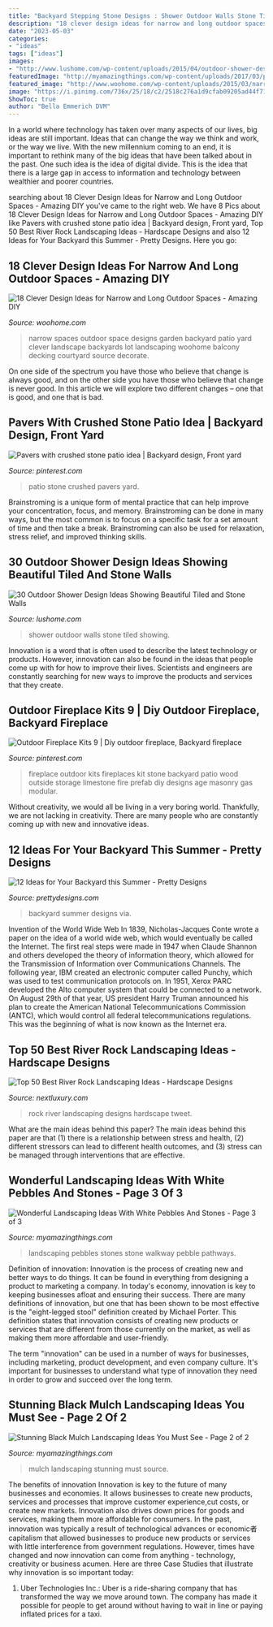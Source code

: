 ```yaml
---
title: "Backyard Stepping Stone Designs : Shower Outdoor Walls Stone Tiled Showing"
description: "18 clever design ideas for narrow and long outdoor spaces"
date: "2023-05-03"
categories:
- "ideas"
tags: ["ideas"]
images:
- "http://www.lushome.com/wp-content/uploads/2015/04/outdoor-shower-design-ideas-15.jpg"
featuredImage: "http://myamazingthings.com/wp-content/uploads/2017/03/pebble-and-stone-walkway-1024x671.png"
featured_image: "http://www.woohome.com/wp-content/uploads/2015/03/narrow-space-designs-woohome-10.jpg"
image: "https://i.pinimg.com/736x/25/18/c2/2518c276a1d9cfab09205ad44f717ac6.jpg"
ShowToc: true
author: "Bella Emmerich DVM"
---
```



In a world where technology has taken over many aspects of our lives, big ideas are still important. Ideas that can change the way we think and work, or the way we live. With the new millennium coming to an end, it is important to rethink many of the big ideas that have been talked about in the past. One such idea is the idea of digital divide. This is the idea that there is a large gap in access to information and technology between wealthier and poorer countries.

	

		
searching about 18 Clever Design Ideas for Narrow and Long Outdoor Spaces - Amazing DIY you've came to the right web. We have 8 Pics about 18 Clever Design Ideas for Narrow and Long Outdoor Spaces - Amazing DIY like Pavers with crushed stone patio idea | Backyard design, Front yard, Top 50 Best River Rock Landscaping Ideas - Hardscape Designs and also 12 Ideas for Your Backyard this Summer - Pretty Designs. Here you go:
		
    
## 18 Clever Design Ideas For Narrow And Long Outdoor Spaces - Amazing DIY

<img loading=lazy src="http://www.woohome.com/wp-content/uploads/2015/03/narrow-space-designs-woohome-10.jpg" onerror="this.onerror=null;this.src='https://tse1.mm.bing.net/th?id=OIP.7sVdJGBmpnJ09np8Dl18egHaJ4&amp;pid=15.1';" alt="18 Clever Design Ideas for Narrow and Long Outdoor Spaces - Amazing DIY">

_Source: woohome.com_

>narrow spaces outdoor space designs garden backyard patio yard clever landscape backyards lot landscaping woohome balcony decking courtyard source decorate. 

	

On one side of the spectrum you have those who believe that change is always good, and on the other side you have those who believe that change is never good. In this article we will explore two different changes – one that is good, and one that is bad.

    
## Pavers With Crushed Stone Patio Idea | Backyard Design, Front Yard

<img loading=lazy src="https://i.pinimg.com/736x/e0/d2/05/e0d205580d7e548cf2846a9a267c791c--side-yards-front-yards.jpg" onerror="this.onerror=null;this.src='https://tse3.mm.bing.net/th?id=OIP.jDkndAAaC4FJGzJFIIUa_AHaKY&amp;pid=15.1';" alt="Pavers with crushed stone patio idea | Backyard design, Front yard">

_Source: pinterest.com_

>patio stone crushed pavers yard. 

	

Brainstroming is a unique form of mental practice that can help improve your concentration, focus, and memory. Brainstroming can be done in many ways, but the most common is to focus on a specific task for a set amount of time and then take a break. Brainstroming can also be used for relaxation, stress relief, and improved thinking skills.

    
## 30 Outdoor Shower Design Ideas Showing Beautiful Tiled And Stone Walls

<img loading=lazy src="http://www.lushome.com/wp-content/uploads/2015/04/outdoor-shower-design-ideas-15.jpg" onerror="this.onerror=null;this.src='https://tse4.mm.bing.net/th?id=OIP.fDmO3EPIG60Hs3AEgjCVaAAAAA&amp;pid=15.1';" alt="30 Outdoor Shower Design Ideas Showing Beautiful Tiled and Stone Walls">

_Source: lushome.com_

>shower outdoor walls stone tiled showing. 

	

Innovation is a word that is often used to describe the latest technology or products. However, innovation can also be found in the ideas that people come up with for how to improve their lives. Scientists and engineers are constantly searching for new ways to improve the products and services that they create.

    
## Outdoor Fireplace Kits 9 | Diy Outdoor Fireplace, Backyard Fireplace

<img loading=lazy src="https://i.pinimg.com/736x/25/18/c2/2518c276a1d9cfab09205ad44f717ac6.jpg" onerror="this.onerror=null;this.src='https://tse2.mm.bing.net/th?id=OIP.4KmDG4ndgu2iQ0juxJjfxQHaKW&amp;pid=15.1';" alt="Outdoor Fireplace Kits 9 | Diy outdoor fireplace, Backyard fireplace">

_Source: pinterest.com_

>fireplace outdoor kits fireplaces kit stone backyard patio wood outside storage limestone fire prefab diy designs age masonry gas modular. 

	

Without creativity, we would all be living in a very boring world. Thankfully, we are not lacking in creativity. There are many people who are constantly coming up with new and innovative ideas.

    
## 12 Ideas For Your Backyard This Summer - Pretty Designs

<img loading=lazy src="http://www.prettydesigns.com/wp-content/uploads/2015/07/12-ideas-for-your-backyard-this-summer10.jpg" onerror="this.onerror=null;this.src='https://tse2.mm.bing.net/th?id=OIP.qWbYpwigc4wAEAHisDwcUgHaLE&amp;pid=15.1';" alt="12 Ideas for Your Backyard this Summer - Pretty Designs">

_Source: prettydesigns.com_

>backyard summer designs via. 

	

Invention of the World Wide Web
In 1839, Nicholas-Jacques Conte wrote a paper on the idea of a world wide web, which would eventually be called the Internet. The first real steps were made in 1947 when Claude Shannon and others developed the theory of information theory, which allowed for the Transmission of Information over Communications Channels. The following year, IBM created an electronic computer called Punchy, which was used to test communication protocols on. In 1951, Xerox PARC developed the Alto computer system that could be connected to a network. On August 29th of that year, US president Harry Truman announced his plan to create the American National Telecommunications Commission (ANTC), which would control all federal telecommunications regulations. This was the beginning of what is now known as the Internet era.

    
## Top 50 Best River Rock Landscaping Ideas - Hardscape Designs

<img loading=lazy src="http://nextluxury.com/wp-content/uploads/house-river-rock-landscaping-ideas-1.jpg" onerror="this.onerror=null;this.src='https://tse2.mm.bing.net/th?id=OIP.LkMZ5w_ZWdAEAz05UT_bQQAAAA&amp;pid=15.1';" alt="Top 50 Best River Rock Landscaping Ideas - Hardscape Designs">

_Source: nextluxury.com_

>rock river landscaping designs hardscape tweet. 

	

What are the main ideas behind this paper?
The main ideas behind this paper are that (1) there is a relationship between stress and health, (2) different stressors can lead to different health outcomes, and (3) stress can be managed through interventions that are effective.

    
## Wonderful Landscaping Ideas With White Pebbles And Stones - Page 3 Of 3

<img loading=lazy src="http://myamazingthings.com/wp-content/uploads/2017/03/pebble-and-stone-walkway-1024x671.png" onerror="this.onerror=null;this.src='https://tse4.mm.bing.net/th?id=OIP.NXTRW0err7-1uOYUMnif_AHaE2&amp;pid=15.1';" alt="Wonderful Landscaping Ideas With White Pebbles And Stones - Page 3 of 3">

_Source: myamazingthings.com_

>landscaping pebbles stones stone walkway pebble pathways. 

	

Definition of innovation:
Innovation is the process of creating new and better ways to do things. It can be found in everything from designing a product to marketing a company. In today's economy, innovation is key to keeping businesses afloat and ensuring their success.
There are many definitions of innovation, but one that has been shown to be most effective is the "eight-legged stool" definition created by Michael Porter. This definition states that innovation consists of creating new products or services that are different from those currently on the market, as well as making them more affordable and user-friendly.

The term "innovation" can be used in a number of ways for businesses, including marketing, product development, and even company culture. It's important for businesses to understand what type of innovation they need in order to grow and succeed over the long term.

    
## Stunning Black Mulch Landscaping Ideas You Must See - Page 2 Of 2

<img loading=lazy src="http://myamazingthings.com/wp-content/uploads/2017/05/black-mulch.jpg" onerror="this.onerror=null;this.src='https://tse2.mm.bing.net/th?id=OIP.iSVExEKaTxogXafVStve9wHaJ4&amp;pid=15.1';" alt="Stunning Black Mulch Landscaping Ideas You Must See - Page 2 of 2">

_Source: myamazingthings.com_

>mulch landscaping stunning must source. 

	

The benefits of innovation
Innovation is key to the future of many businesses and economies. It allows businesses to create new products, services and processes that improve customer experience,cut costs, or create new markets. Innovation also drives down prices for goods and services, making them more affordable for consumers. In the past, innovation was typically a result of technological advances or economic者 capitalism that allowed businesses to produce new products or services with little interference from government regulations. However, times have changed and now innovation can come from anything - technology, creativity or business acumen. Here are three Case Studies that illustrate why innovation is so important today: 
1) Uber Technologies Inc.: Uber is a ride-sharing company that has transformed the way we move around town. The company has made it possible for people to get around without having to wait in line or paying inflated prices for a taxi.

